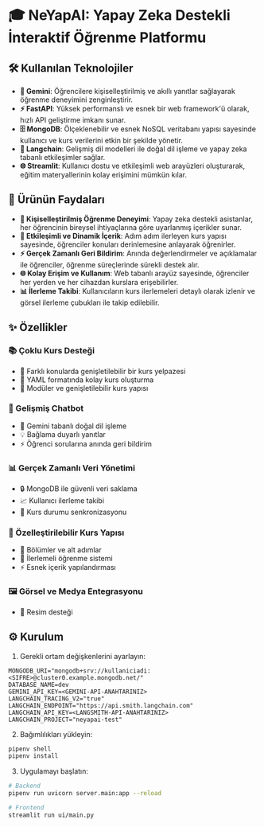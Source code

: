 # 🎓 NeYapAI: Yapay Zeka Destekli İnteraktif Öğrenme Platformu

## 🛠️ Kullanılan Teknolojiler

- **🤖 Gemini**: Öğrencilere kişiselleştirilmiş ve akıllı yanıtlar sağlayarak öğrenme deneyimini zenginleştirir.
- **⚡ FastAPI**: Yüksek performanslı ve esnek bir web framework'ü olarak, hızlı API geliştirme imkanı sunar.
- **🗄️ MongoDB**: Ölçeklenebilir ve esnek NoSQL veritabanı yapısı sayesinde kullanıcı ve kurs verilerini etkin bir şekilde yönetir.
- **🔗 Langchain**: Gelişmiş dil modelleri ile doğal dil işleme ve yapay zeka tabanlı etkileşimler sağlar.
- **🌐 Streamlit**: Kullanıcı dostu ve etkileşimli web arayüzleri oluşturarak, eğitim materyallerinin kolay erişimini mümkün kılar.

## 🌟 Ürünün Faydaları

- **👤 Kişiselleştirilmiş Öğrenme Deneyimi**: Yapay zeka destekli asistanlar, her öğrencinin bireysel ihtiyaçlarına göre uyarlanmış içerikler sunar.
- **🔄 Etkileşimli ve Dinamik İçerik**: Adım adım ilerleyen kurs yapısı sayesinde, öğrenciler konuları derinlemesine anlayarak öğrenirler.
- **⚡ Gerçek Zamanlı Geri Bildirim**: Anında değerlendirmeler ve açıklamalar ile öğrenciler, öğrenme süreçlerinde sürekli destek alır.
- **🌐 Kolay Erişim ve Kullanım**: Web tabanlı arayüz sayesinde, öğrenciler her yerden ve her cihazdan kurslara erişebilirler.
- **📊 İlerleme Takibi**: Kullanıcıların kurs ilerlemeleri detaylı olarak izlenir ve görsel ilerleme çubukları ile takip edilebilir.

## ✨ Özellikler

### 📚 Çoklu Kurs Desteği
- 🎯 Farklı konularda genişletilebilir bir kurs yelpazesi
- 📝 YAML formatında kolay kurs oluşturma
- 🔄 Modüler ve genişletilebilir kurs yapısı

### 🤖 Gelişmiş Chatbot
- 🧠 Gemini tabanlı doğal dil işleme
- 💡 Bağlama duyarlı yanıtlar
- ⚡ Öğrenci sorularına anında geri bildirim

### 📊 Gerçek Zamanlı Veri Yönetimi
- 🔒 MongoDB ile güvenli veri saklama
- 📈 Kullanıcı ilerleme takibi
- 🔄 Kurs durumu senkronizasyonu

### 🎯 Özelleştirilebilir Kurs Yapısı
- 📑 Bölümler ve alt adımlar
- 🔄 İlerlemeli öğrenme sistemi
- ⚡ Esnek içerik yapılandırması

### 🖼️ Görsel ve Medya Entegrasyonu
- 🎨 Resim desteği


## ⚙️ Kurulum

1. Gerekli ortam değişkenlerini ayarlayın:
```env
MONGODB_URI="mongodb+srv://kullaniciadi:<SIFRE>@cluster0.example.mongodb.net/"
DATABASE_NAME=dev
GEMINI_API_KEY=<GEMINI-API-ANAHTARINIZ>
LANGCHAIN_TRACING_V2="true"
LANGCHAIN_ENDPOINT="https://api.smith.langchain.com"
LANGCHAIN_API_KEY=<LANGSMITH-API-ANAHTARINIZ>
LANGCHAIN_PROJECT="neyapai-test"
```

2. Bağımlılıkları yükleyin:
```bash
pipenv shell
pipenv install
```

3. Uygulamayı başlatın:
```bash
# Backend
pipenv run uvicorn server.main:app --reload 

# Frontend
streamlit run ui/main.py
```